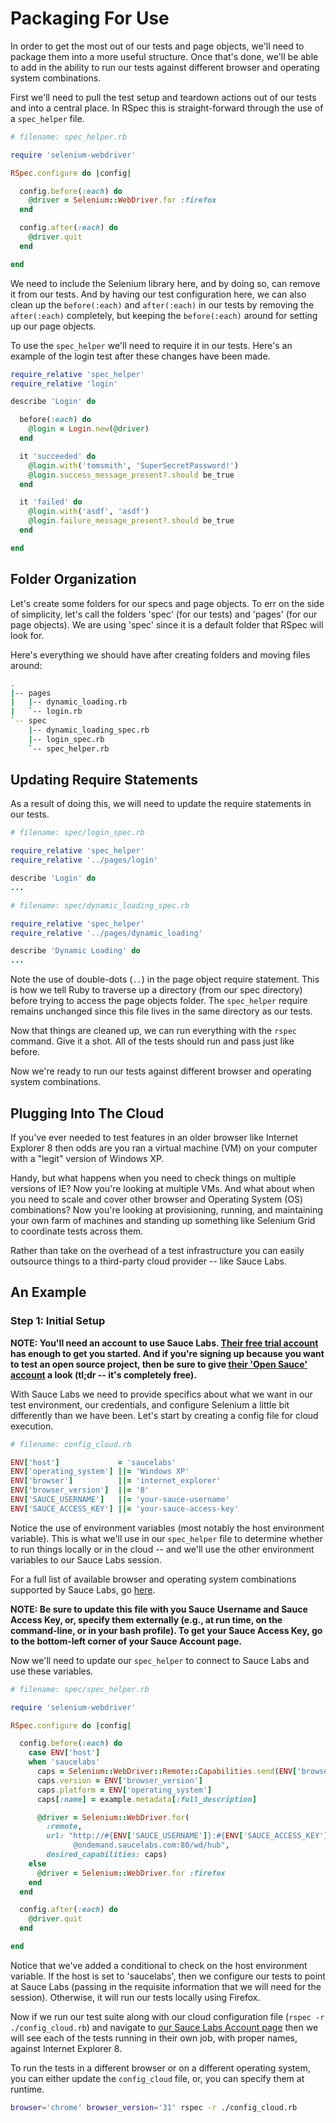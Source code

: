 # Packaging For Use

In order to get the most out of our tests and page objects, we'll need to package them into a more useful structure. Once that's done, we'll be able to add in the ability to run our tests against different browser and operating system combinations.

First we'll need to pull the test setup and teardown actions out of our tests and into a central place. In RSpec this is straight-forward through the use of a `spec_helper` file.

```ruby
# filename: spec_helper.rb

require 'selenium-webdriver'

RSpec.configure do |config|

  config.before(:each) do
    @driver = Selenium::WebDriver.for :firefox
  end

  config.after(:each) do
    @driver.quit
  end

end
```

We need to include the Selenium library here, and by doing so, can remove it from our tests. And by having our test configuration here, we can also clean up the  `before(:each)` and `after(:each)` in our tests by removing the `after(:each)` completely, but keeping the `before(:each)` around for setting up our page objects.

To use the `spec_helper` we'll need to require it in our tests. Here's an example of the login test after these changes have been made.

```ruby
require_relative 'spec_helper'
require_relative 'login'

describe 'Login' do

  before(:each) do
    @login = Login.new(@driver)
  end

  it 'succeeded' do
    @login.with('tomsmith', 'SuperSecretPassword!')
    @login.success_message_present?.should be_true
  end

  it 'failed' do
    @login.with('asdf', 'asdf')
    @login.failure_message_present?.should be_true
  end

end
```

## Folder Organization

Let's create some folders for our specs and page objects. To err on the side of simplicity, let's call the folders 'spec' (for our tests) and 'pages' (for our page objects). We are using 'spec' since it is a default folder that RSpec will look for.

Here's everything we should have after creating folders and moving files around:

```sh
.
|-- pages
|   |-- dynamic_loading.rb
|   `-- login.rb
`-- spec
    |-- dynamic_loading_spec.rb
    |-- login_spec.rb
    `-- spec_helper.rb
```

## Updating Require Statements

As a result of doing this, we will need to update the require statements in our tests.

```ruby
# filename: spec/login_spec.rb

require_relative 'spec_helper'
require_relative '../pages/login'

describe 'Login' do
...
```

```ruby
# filename: spec/dynamic_loading_spec.rb

require_relative 'spec_helper'
require_relative '../pages/dynamic_loading'

describe 'Dynamic Loading' do
...
```

Note the use of double-dots (`..`) in the page object require statement. This is how we tell Ruby to traverse up a directory (from our spec directory) before trying to access the page objects folder. The `spec_helper` require remains unchanged since this file lives in the same directory as our tests.

Now that things are cleaned up, we can run everything with the `rspec` command. Give it a shot. All of the tests should run and pass just like before.

Now we're ready to run our tests against different browser and operating system combinations.

## Plugging Into The Cloud

If you've ever needed to test features in an older browser like Internet Explorer 8 then odds are you ran a virtual machine (VM) on your computer with a "legit" version of Windows XP.

Handy, but what happens when you need to check things on multiple versions of IE? Now you're looking at multiple VMs. And what about when you need to scale and cover other browser and Operating System (OS) combinations? Now you're looking at provisioning, running, and maintaining your own farm of machines and standing up something like Selenium Grid to coordinate tests across them.

Rather than take on the overhead of a test infrastructure you can easily outsource things to a third-party cloud provider -- like Sauce Labs.

## An Example

### Step 1: Initial Setup

__NOTE: You'll need an account to use Sauce Labs. [Their free trial account](https://saucelabs.com/signup) has enough to get you started. And if you're signing up because you want to test an open source project, then be sure to give [their 'Open Sauce' account](https://saucelabs.com/opensauce) a look (tl;dr -- it's completely free).__

With Sauce Labs we need to provide specifics about what we want in our test environment, our credentials, and configure Selenium a little bit differently than we have been. Let's start by creating a config file for cloud execution.

```ruby
# filename: config_cloud.rb

ENV['host']             = 'saucelabs'
ENV['operating_system'] ||= 'Windows XP'
ENV['browser']          ||= 'internet_explorer'
ENV['browser_version']  ||= '8'
ENV['SAUCE_USERNAME']   ||= 'your-sauce-username'
ENV['SAUCE_ACCESS_KEY'] ||= 'your-sauce-access-key'
```

Notice the use of environment variables (most notably the host environment variable). This is what we'll use in our `spec_helper` file to determine whether to run things locally or in the cloud -- and we'll use the other environment variables to our Sauce Labs session.

For a full list of available browser and operating system combinations supported by Sauce Labs, go [here](https://saucelabs.com/platforms).

__NOTE: Be sure to update this file with you Sauce Username and Sauce Access Key, or, specify them externally (e.g., at run time, on the command-line, or in your bash profile). To get your Sauce Access Key, go to the bottom-left corner of your Sauce Account page.__

Now we'll need to update our `spec_helper` to connect to Sauce Labs and use these variables.

```ruby
# filename: spec/spec_helper.rb

require 'selenium-webdriver'

RSpec.configure do |config|

  config.before(:each) do
    case ENV['host']
    when 'saucelabs'
      caps = Selenium::WebDriver::Remote::Capabilities.send(ENV['browser'])
      caps.version = ENV['browser_version']
      caps.platform = ENV['operating_system']
      caps[:name] = example.metadata[:full_description]

      @driver = Selenium::WebDriver.for(
        :remote,
        url: "http://#{ENV['SAUCE_USERNAME']}:#{ENV['SAUCE_ACCESS_KEY']}\
              @ondemand.saucelabs.com:80/wd/hub",
        desired_capabilities: caps)
    else
      @driver = Selenium::WebDriver.for :firefox
    end
  end

  config.after(:each) do
    @driver.quit
  end

end
```

Notice that we've added a conditional to check on the host environment variable. If the host is set to 'saucelabs', then we configure our tests to point at Sauce Labs (passing in the requisite information that we will need for the session). Otherwise, it will run our tests locally using Firefox.

Now if we run our test suite along with our cloud configuration file (`rspec -r ./config_cloud.rb`) and navigate to [our Sauce Labs Account page](https://saucelabs.com/account) then we will see each of the tests running in their own job, with proper names, against Internet Explorer 8.

To run the tests in a different browser or on a different operating system, you can either update the `config_cloud` file, or, you can specify them at runtime.

```sh
browser='chrome' browser_version='31' rspec -r ./config_cloud.rb
```

